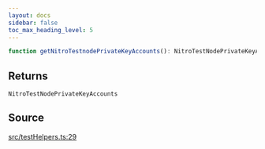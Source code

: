 ```yaml
---
layout: docs
sidebar: false
toc_max_heading_level: 5
---
```


```ts
function getNitroTestnodePrivateKeyAccounts(): NitroTestNodePrivateKeyAccounts
```

## Returns

`NitroTestNodePrivateKeyAccounts`

## Source

[src/testHelpers.ts:29](https://github.com/OffchainLabs/arbitrum-orbit-sdk/blob/27c24d61cdc7e62a81af29bd04f39d5a3549ecb3/src/testHelpers.ts#L29)
